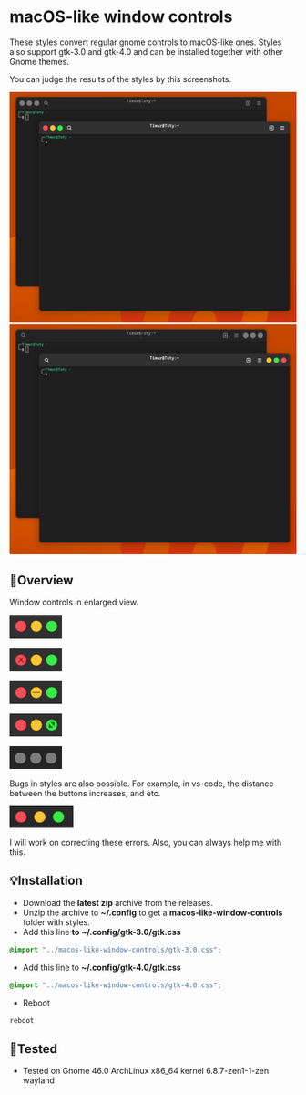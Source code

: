 # macOS-like window controls

These styles convert regular gnome controls to macOS-like ones.
Styles also support gtk-3.0 and gtk-4.0 and can be installed together with other Gnome themes.

You can judge the results of the styles by this screenshots.

![Left position](./assets/image-1.png)
![Right position](./assets/image-7.png)

## 🌟Overview
Window controls in enlarged view.

![active](./assets/image-5.png)

![close](./assets/image-2.png)

![minimize](./assets/image-3.png)

![maximize](./assets/image-4.png)

![backdrop](./assets/image-6.png)

Bugs in styles are also possible. For example, in vs-code, the distance between the buttons increases, and etc.

![bug](./assets/image-8.png)

I will work on correcting these errors. Also, you can always help me with this.


## 💡Installation
* Download the **latest zip** archive from the releases.
* Unzip the archive to **~/.config** to get a **macos-like-window-controls** folder with styles.
* Add this line **to ~/.config/gtk-3.0/gtk.css**
```css
@import "../macos-like-window-controls/gtk-3.0.css";
```
* Add this line to **~/.config/gtk-4.0/gtk.css**
```css
@import "../macos-like-window-controls/gtk-4.0.css";
```
* Reboot
```bash
reboot
```

## 🏮Tested
* Tested on Gnome 46.0 ArchLinux x86_64 kernel 6.8.7-zen1-1-zen wayland
